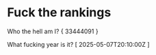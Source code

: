 # Fuck the rankings

Who the hell am I?
{ 33444091 }

What fucking year is it?
[ 2025-05-07T20:10:00Z ]
